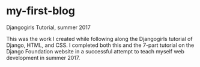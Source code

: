 # my-first-blog
Djangogirls Tutorial, summer 2017

This was the work I created while following
along the Djangogirls tutorial of Django,
HTML, and CSS. I completed both this and the 
7-part tutorial on the Django Foundation
website in a successful attempt to teach myself
web development in summer 2017.
